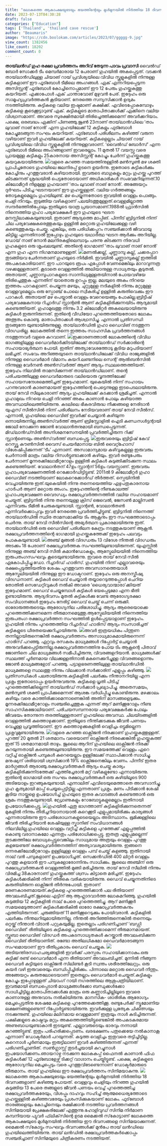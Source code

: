 ```yaml
---
title: "ലോകത്തെ ആകാംക്ഷയുടേയും ഭയത്തിന്റേയും മുള്‍മുനയില്‍ നിര്‍ത്തിയ 18 ദിവസങ്ങൾ"
date: 2023-07-13T04:30:28
draft: false
categories: ["Education"]
tags: ['Thailand', 'thailand cave rescue']
author: "Beaumaris"
image: "https://cdn.boolokam.com/articles/2023/07/ggggg-9.jpg"
view_count: 1382456
like_count: 18202
comment_count: 0
---
```


**തായ്‌ലൻഡ് ഗുഹ രക്ഷാ പ്രവർത്തനം** **അറിവ് തേടുന്ന പാവം പ്രവാസി** [](https://cdn.boolokam.com/articles/2023/07/ggggg-9.jpg) വൈൽഡ് ബോർ സോക്കർ ടീം മെമ്പർമാരായ 12 പേരാണ് ഗുഹയിൽ അകപ്പെട്ടത്. വടക്കൻ തായ്‌ലാൻഡിലുള്ള ചിയാങ് റായ് പ്രവിശ്യയിലെ വിവിധ സ്കൂളുകളിൽ നിന്നുള്ള കുട്ടികളാണ് ഈ ഫൂട്ബോൾ ടീമിലെ അംഗങ്ങൾ. ഏക് എന്നറിയപ്പെടുന്ന അസിസ്റ്റന്റ് ഫൂട്ബോൾ കോച്ചിനൊപ്പമാണ് ഈ 12 പേരും ഗുഹയ്ക്കകത്തു കയറിയത്. എക്കാപോൾ ഏക് ചാന്താവോങ് മുഴുവൻ പേര്. ഇദ്ദേഹം ഒരു സാമൂഹ്യപ്രവർത്തകൻ കൂടിയാണ്. നേരത്തെ സന്യസിക്കാൻ ഉദ്യമം നടത്തിയിരുന്നു. കുട്ടികളെ വലിയ ഇഷ്ടമാണ് കക്ഷിക്ക്. എവിടെപ്പോകുമ്പോഴും കുട്ടികളെ കൂടെക്കൂട്ടാറുണ്ട് ഏക്. കുട്ടികളുടെ മാതാപിതാക്കൾക്ക് ഏക്കിനെ വലിയ വിശ്വാസമാണ്. അവരെ സുരക്ഷിതമായി തിരിച്ചെത്തിക്കുമെന്ന് അവർക്കറിയാം. പക്ഷെ, ഒരബദ്ധം ഏക്കിന് പിണഞ്ഞു.ജൂൺ 23നാണ് തായ്‌ലാൻഡിലെ ‘താം ലുവാങ് നാങ് നോൻ’ എന്ന ഗുഹയിലേക്ക് 12 കുട്ടികളും ഫുട്ബോൾ കോച്ചുമടങ്ങുന്ന സംഘം കയറിയത്. ഫുട്ബോൾ പരിശീലനം കഴിഞ്ഞ് വരുന്ന വഴിയാണ് ഇവർ ഗുഹയിലേക്ക് കയറിയത്. കുട്ടികളെല്ലാം ചിയാങ് റായ് പ്രവിശ്യയിലെ വിവിധ സ്കൂളുകളിൽ നിന്നുള്ളവരാണ്. ‘വൈൽഡ് ബോർസ്’ എന്ന ഫുട്ബോൾ ടീമിലെ അംഗങ്ങളാണ് ഇവരെല്ലാം. 11 മുതൽ 17 വയസ്സു വരെ പ്രായമുള്ള കുട്ടികളും 25കാരനായ അസിസ്റ്റന്റ് കോച്ചും ചേർന്ന് ഗുഹയ്ക്കകത്തു കയറുകയായിരുന്നു. [![](https://cdn.boolokam.com/articles/2023/07/ggggg-10.jpg)](https://cdn.boolokam.com/articles/2023/07/ggggg-10.jpg)വളരെ കുറഞ്ഞ സമയത്തിനുള്ളിൽ മൺസൂൺ മഴ ശക്തി പ്രാപിച്ചതോടെ ഗുഹയിലെ ജലനിരപ്പ് ഉടനെ ഉയര്‍‌ന്നു. ഇതോടെ കുട്ടികൾക്കും കോച്ചിനും പുറത്തുവരാൻ കഴിയാതായി. ഇവരുടെ ബാഗുകളും മറ്റും ഗുഹയ്ക്കു പുറത്ത് കിടക്കുന്നത് ശ്രദ്ധയിൽ പെട്ടതോടെയാണ് അധികാരികൾ സംഭവമറിയുന്നത്.10 കിലോമീറ്റർ നീളമുള്ള ഗുഹയാണ് ‘താം ലുവാങ് നാങ് നോൻ’. അങ്ങേയറ്റം ദുർഘടം പിടിച്ച ഘടനയാണ് ഈ ഗുഹയ്ക്കുള്ളത്. വലിയ ഗർത്തങ്ങളും തോടുകളുമെല്ലാം ഗുഹയിലുണ്ട്. മഴ പെയ്യുന്നതോടെ ഇവയിൽ വെള്ളം പൊങ്ങും. ചെളി നിറയും. ഇടുങ്ങിയ വഴികളാണ് പലയിടത്തുമുള്ളത്.വെള്ളമില്ലാത്ത സന്ദർഭത്തിൽപ്പോലും ഇതിലൂടെ യാത്ര പ്രയാസമാണ്.1988ൽ ഫ്രാൻസിൽ നിന്നെത്തിയ ഗുഹാ പര്യവേക്ഷകർ ഈ ഗുഹയുടെ ഘടന മനസ്സിലാക്കുകയുണ്ടായി. ഇതാണ് ആദ്യത്തെ മാപ്പിങ്. പിന്നീട് ബ്രിട്ടനിൽ നിന്ന് ചില പര്യവേക്ഷകരെത്തുകയും ഉള്ളിൽ മറ്റൊരു ഗുഹയിലേക്കുള്ള വഴി കണ്ടെത്തുകയും ചെയ്തു. എങ്കിലും, ഒരു പരിധിക്കപ്പുറം സഞ്ചരിക്കാൻ ജീവവായു കിട്ടില്ല എന്നതിനാൽ ഇപ്പോഴും ഗുഹയുടെ യഥാർത്ഥ ഘടന ആർക്കും അറിയില്ല. ഡോയ് നാങ് നോൻ മലനിരകളിലെമ്പാടും പരന്നു കിടക്കുന്ന നിരവധി ഗുഹകളുടെ ഒരു ശ‍ൃംഖലയുണ്ട്. അതിന്റെ ഭാഗമാണ് ‘താം ലുവാങ് നാങ് നോൻ’ എന്ന ഗുഹ എന്ന നിഗമനമാണുള്ളത്. [![](https://cdn.boolokam.com/articles/2023/07/ggggg-1.jpg)](https://cdn.boolokam.com/articles/2023/07/ggggg-1.jpg)മണൽക്കല്ല്, ചുണ്ണാമ്പു കല്ല്, ചക്കരപ്പാറ തുടങ്ങിയവ ചേർന്നതാണ് ഗുഹയുടെ നിർമിതി. ഇവയിൽ ചുണ്ണാമ്പുകല്ല് ഇത്തിരി അപകടകാരിയാണ്. ഈ പാറയുടെ രൂപം എപ്പോൾ വേണമെങ്കിലും മാറാവുന്നത്ര വഴക്കമുള്ളതാണ്. കൂടാതെ വെള്ളത്തിൽ അലിയാനുള്ള സാധ്യതയും കൂടുതൽ. അതായത്, ചുണ്ണാമ്പുപാറകളുടെ സാന്നിധ്യമുള്ളതയിനാൽ പോയവഴിയേ തിരിച്ചെത്തുക എന്നതിന് യാതൊരു ഉറപ്പും ഇല്ല. മലയുടെ അകം നിറയെ ഇത്തരം പാറകളാണ്. പെയ്യുന്ന മഴയും, ചുറ്റുമുള്ള നദികളിൽ നിന്നും മറ്റുമുള്ള വെള്ളവുമെല്ലാം ഒരു സ്പോഞ്ച് പോലെ സ്വീകരിച്ച് ഉള്ളിൽ‌ കരുതിവെക്കും ഈ പാറകൾ. അതായത് മഴ പെയ്താൽ വെള്ളം വേറെയെങ്ങും പോകില്ല.ബ്രിട്ടീഷ് പര്യവേക്ഷകനായ റിച്ചാര്‍ഡ് സ്റ്റാന്റൺ‌ ആണ് കുട്ടികളിരിക്കുന്നയിടം ആദ്യമായി കണ്ടെത്തിയത്. ഗുഹാമുഖത്തു നിന്നും 3.2 കിലോമീറ്റർ അകലെയായിരുന്നു കുട്ടികൾ ഇരുന്നിരുന്നത്. ഇതിന്റെ വീഡിയോ പുറത്തെത്തിയതോടെ ലോകം അത്ഭുതം കൊണ്ടു. മാതാപിതാക്കൾ ആശ്വാസിച്ചു. എന്നാൽ പ്രതിസന്ധി തുടങ്ങുന്നേ യുണ്ടായിരുന്നുള്ളൂ. തായ്‌ലാൻഡിൽ ഗുഹാ ഡൈവിങ് നടത്തുന്ന വിദഗ്ധരില്ല. ലോകത്തിൽ തന്നെ ഇത്തരം സാഹസിക പ്രവർത്തനങ്ങൾ നടത്തുന്നവർ വളരെ കുറവാണ്. [![](https://cdn.boolokam.com/articles/2023/07/ggggg-12.jpg)](https://cdn.boolokam.com/articles/2023/07/ggggg-12.jpg)ഇക്കാരണത്താൽ ലോകത്തിന്റെ വിവിധ ഭാഗങ്ങളിലുള്ള ഡൈവർമാർക്കിടയിലേക്ക് തായ്‌ലാൻഡ് സർക്കാരിന്റെ സഹായാഭ്യർത്ഥന പോയി. ഇതിന് അത്യാവേശത്തോടു കൂടിയ മറുപടിയാണ് ലഭിച്ചത്. സംഭവം അറിഞ്ഞയുടനെ തായ്‌ലാൻഡിലേക്ക് വിവിധ രാജ്യങ്ങളില്‍ നിന്നുള്ള ഡൈവർമാർ വിമാനം കയറി.ലണ്ടനിലെ സെന്റ് ആൽബൻസിൽ നിന്നുള്ള വേർനൺ അൺസ്‌വർത്ത് ആണ് ആദ്യം സ്ഥലത്തെത്തിയത്. ഇദ്ദേഹം നിലവിൽ താമസിക്കുന്നത് തായ്‌ലാൻഡിലാണ്. തന്റെ പരിചയത്തിലുള്ള ഡൈവർമാരുടെ വലിയൊരു വൃന്ദത്തിലേക്ക് സഹായസന്ദേശമെത്തിച്ചത് ഇദ്ദേഹമാണ്. യുകെയിൽ നിന്ന് സഹായം പറന്നുവരാൻ കാരണമായത് ഇദ്ദേഹത്തിന്റെ പെട്ടെന്നുള്ള ഇടപെടലായിരുന്നു. തായ് നേവി സീലുകാരാണ് ആദ്യം ഗുഹയിലേക്ക് കടക്കാൻ ശ്രമിച്ചത്. എന്നാൽ ഗുഹാമുഖം നിറയെ ചെളി നിറഞ്ഞ് അകം കാണാൻ പോലും കഴിയാത്ത അവസ്ഥയിലെത്തിയിരുന്നു. കടലിലെ ഭീകരവിരുദ്ധ നീക്കങ്ങളെ നേരിടാൻ യുഎസ് സീല്‍സിൽ നിന്ന് പരിശീലനം നേടിയവരാണ് തായ് നേവി സീൽസ്. എന്നാൽ, ഗുഹയിലെ ഡൈവിങ് ഇവർക്ക് ചെയ്യാൻ കഴിയുന്ന ഒന്നായിരുന്നില്ല.അൺസ്‌വർത്ത് ആണ് ബ്രിസ്റ്റോളിൽ ഐടി കണ്ഡസൾട്ടന്റായി ജോലി നോക്കുന്ന ജോൺ വോലാന്‍തനുമായി ബന്ധപ്പെടുന്നത്. മിഡ്‌ലാൻഡ്സിൽ അഗ്നിശമനസേനയില്‍ പ്രവർത്തിച്ചിരുന്ന റിക്ക് സ്റ്റാന്റണെയും അൺസ്‌വർത്ത് ബന്ധപ്പെട്ടു. [![](https://cdn.boolokam.com/articles/2023/07/ggggg-11.jpg)](https://cdn.boolokam.com/articles/2023/07/ggggg-11.jpg)ഇരുവരെയും ബ്രിട്ടിഷ് കേവ് റെസ്ക്യൂ കൗണ്‍സിൽ വൈസ് ചെയർമാനായ ബിൽ വൈറ്റ്ഹോസ് വിശേഷിപ്പിക്കുന്നത് ‘ടീം’ എന്നാണ്. അസാമാന്യമായ കഴിവുകളുള്ള ഇരുവരും ചേർന്നാൽ മാത്രം വലിയ റിസൾട്ടുണ്ടാക്കാൻ കഴിയും. ഇവര്‍ രണ്ടുപേരും ചേർന്നാണ് മൂന്നരക്കിലോമീറ്ററോളം ഉള്ളിൽ കുട്ടികള്‍ കുടുങ്ങിക്കിടക്കുന്ന സ്ഥലം കണ്ടെത്തിയത്. വോലാൻതന് 47ഉം സ്റ്റാന്റന് 56ഉം വയസ്സാണ്. ഇരുവരും ഗുഹാപര്യവേക്ഷണത്തിൽ റെക്കോർഡിട്ടിട്ടുണ്ട്. 2011ൽ 9 കിലോമീറ്റർ ഗുഹാ ഡൈവിങ് നടത്തിയാണ് ലോകറെക്കോർഡ് തീർത്തത്. സ്പെയിനിൽ വെച്ചായിരുന്നു ഇത്.യുകെയിൽ നിന്നു തന്നെയെത്തിയ ഏഴുപതുകാരനായ ഹാർപർ ആണ് മറ്റൊരു അംഗം. ഇദ്ദേഹത്തിന്റെ നീണ്ടകാലത്ത് ഗുഹാപര്യവേക്ഷണ വൈദഗ്ധ്യം രക്ഷാപ്രവർത്തനത്തിൽ വലിയ സഹായമാണ് ചെയ്തത്. ബ്രിട്ടനിൽ നിന്നു തന്നെയുള്ള ക്രിസ് ജെവെൽ, ജേസൺ മാല്ലിസൺ എന്നിവരും ടീമിൽ ചേരുകയുണ്ടായി. സ്റ്റാന്റൺ, വോലാൻതൺ എന്നിവർക്കൊപ്പവും ഇവർ നേരത്തെ പ്രവർത്തിച്ചിട്ടുണ്ട്. ബ്രിട്ടനിൽ നിന്നെത്ത് തായ്‌ലാൻഡിൽ സ്ഥിര താമസമാക്കിയ ടിം ആക്റ്റനും ഈ സംഘത്തോടൊപ്പം ചെര്‍ന്നു. തായ് നേവി സീൽസിന്റെ അഭ്യർത്ഥന പ്രകാരമായിരുന്നു ഇത്. തായ്‍ലാൻഡിൽ ഒരു ഡൈവിങ് പരിശീലന കേന്ദ്രം നടത്തുകയാണ് ആക്റ്റൻ. രക്ഷാപ്രവർത്തനത്തിന്റെ ഭാഗമായി ഗുഹയ്ക്കകത്തേക്ക് ഇദ്ദേഹം പലവട്ടം പോകുകയുണ്ടായി. [![](https://cdn.boolokam.com/articles/2023/07/ggggg-6.jpg)](https://cdn.boolokam.com/articles/2023/07/ggggg-6.jpg)അഞ്ച് മുങ്ങല്‍ വിദഗ്ധരും 13 വിദേശ നീന്തല്‍ വിദഗ്ധരും അടക്കം 18 പേരാണ് രക്ഷാപ്രവര്‍ത്തക സംഘത്തിലുണ്ടായിരുന്നത്. യുഎസ്സില്‍ നിന്നുള്ള അഞ്ച് നേവി സീല്‍ കമാന്‍ഡോകളും, ആസ്ട്രേലിയയിൽ നിന്നെത്തിയ ഇരുപതംഗസംഘവും കൂടെയുണ്ടായിരുന്നു. ഇവരെ തായ് നേവി സീൽ ഏകോപിപ്പിച്ചു.ഡോ. റിച്ചാർഡ് ഹാരിസ്. ഗുഹയിൽ നിന്ന് എല്ലാവരെയും രക്ഷപ്പെടുത്തിയതിനു ശേഷം പുറത്തുവന്ന അവസാനത്തെയാൾ ആസ്ട്രേലിയയിൽ നിന്നുള്ള ഈ ഡോക്ടറാണ്. ഇദ്ദേഹം ഒരു അനസ്തീഷ്യ വിദഗ്ധനാണ്. കുട്ടികൾ ഡൈവ് ചെയ്യാൻ തയ്യാറെടുത്തപ്പോൾ ചെറിയ തോതിൽ സെഡേറ്റിവുകൾ നൽകി അവരെ ‘ധൈര്യവാന്മാരാ’ക്കിയത് ഇദ്ദേഹമാണ്. ഡൈവ് ചെയ്യുമ്പോൾ കുട്ടികൾ ഭയപ്പെടുമോ എന്ന ഭീതി ഉണ്ടായിരുന്നു. ആദ്യദിവസം മുതൽ കുട്ടികൾക്കു വേണ്ട ആരോഗ്യരക്ഷാ സംവിധാനങ്ങൾ ഇദ്ദേഹം നേരിട്ട് ഡൈവ് ചെയ്ത് ചെന്ന് ഒരുക്കി. ഓരോരുത്തരുടെയും ആരോഗ്യനില പരിശോധിച്ചു. ആദ്യം ആരെയൊക്കെ പുറത്തെത്തിക്കണമെന്ന തീരുമാനമെടുത്തു.ആസ്ട്രേലിയയിൽ നിന്നെത്തിയ ഇരുപതംഗ രക്ഷാപ്രവർത്തന സംഘത്തിൽ ഉൾപ്പെട്ടയാളാണ് ഇദ്ദേഹം. ഗുഹയിൽ നിന്നും പുറത്തെത്തിയ റിച്ചാർഡ് ഹാരിസ് ആദ്യം സംസാരിച്ചത് കുട്ടികളുടെ ധീരതയെക്കുറിച്ചായിരുന്നു. [![](https://cdn.boolokam.com/articles/2023/07/ggggg-3.jpg)](https://cdn.boolokam.com/articles/2023/07/ggggg-3.jpg)അവർ ഇത്രയധികം പിന്തുണ തന്നില്ലായിരുന്നെങ്കിൽ രക്ഷാപ്രവർത്തനം അസാധ്യമാകുമായിരുന്നെന്ന് ഹാരിസ് പറഞ്ഞു. ഏറ്റവും രസകരം മാധ്യമങ്ങൾ റിപ്പോർട്ട് ചെയ്യാൻ അനുവദിക്കപ്പെട്ടിരുന്നില്ല.രക്ഷാപ്രവര്‍ത്തനത്തിനു പോയ ടിം ആക്റ്റന്റെ പിതാവ് ജോണിനെ ചില മാധ്യമങ്ങൾ സമീപിച്ചിരുന്നു, വിവരങ്ങളറിയാൻ. മാധ്യമങ്ങൾക്ക് സ്ഥലത്ത് പൂർണമായ വിലക്കുള്ളതിനാൽ മകനെക്കുറിച്ചുള്ള വിവരങ്ങളൊന്നും ജോൺ മാധ്യമങ്ങളോട് പറഞ്ഞു. പട്ടാളഭരണത്തിലുള്ള തായ്‌ലാൻഡിൽ മാധ്യമങ്ങളെ സ്ഥലത്തു നിന്നും വിലക്കാൻ സര്‍ക്കാരിന് എളുപ്പം കഴിഞ്ഞു. [![](https://cdn.boolokam.com/articles/2023/07/ggggg-2.jpg)](https://cdn.boolokam.com/articles/2023/07/ggggg-2.jpg)പ്രതിസന്ധികൾ പലതായിരുന്നു.കുട്ടികളിൽ പലർക്കും നീന്താനറിയില്ല എന്ന പ്രശ്നം ഇതോടൊപ്പം ഉയർന്നുവരുന്നു. കുട്ടികളെ ധൃതി പിടിച്ച് പുറത്തെത്തിക്കില്ലെന്ന് തായ്‌ലൻഡ് സർക്കാർ പ്രഖ്യാപിച്ചു. അതെസമയം, മൺസൂൺ ശക്തി പ്രാപിക്കുമെന്നത് ആശങ്ക വർ‌ധിപ്പിച്ചു കൊണ്ടിരുന്നു. മഴക്കാലം കഴിയും വരെ കാത്തിരിക്കാമെന്നാണെങ്കിൽ അതിന് മാസങ്ങളെടുക്കും. മൂന്നരക്കിലോമീറ്ററോളം സഞ്ചരിച്ചെത്തുക എന്നത് ആറ് മണിക്കൂറോളം നീണ്ട സാഹസികജോലിയാണ്. പരിചയസമ്പന്നരായ പര്യവേക്ഷകർക്കു പോലും ജീവഭയം തോന്നുന്ന തരത്തിലുള്ളതാണ് ഗുഹയിലെ അവസ്ഥ. ചിലയിടങ്ങളിൽ വെള്ളത്തിൽ കുത്തൊഴുക്കാണ്. ഇതിലൂടെ നീന്തിക്കടക്കുക ജീവൻ പണയം വെച്ചുള്ള പ്രവൃത്തിയാണ്. ഈ കുത്തൊഴുക്കുകളിൽ വെളിച്ചം ഒട്ടുമില്ലെന്ന പ്രശ്നവുമുണ്ടായിരുന്നു. [![](https://cdn.boolokam.com/articles/2023/07/ggggg-5.jpg)](https://cdn.boolokam.com/articles/2023/07/ggggg-5.jpg)വളരെ കുറഞ്ഞ ഓക്സിജൻ നിരക്കാണ് ഗുഹയ്ക്കകത്തുള്ളത്. പുറത്ത് 20 മുതൽ 21 ശതമാനം വരെയാണ് ഓക്സിജൻ നിരക്കെങ്കിൽ ഗുഹയ്ക്കകത്ത് ഇത് 15 ശതമാനമായി താഴും. ജൂലൈ ആറിന് ഗുഹയിലെ ഓക്സിജൻ നിരക്ക് കുറയുന്നതായി കണ്ടെത്തലുണ്ടായിരുന്നു. ഈ സമയത്തേക്ക് വെള്ളം ഏറെ വറ്റിച്ച് ഓക്സിജൻ പമ്പുകൾ കുറെയെല്ലാം ഉള്ളിലേക്ക് സ്ഥാപിക്കാൻ സാധിച്ചു. മനുഷ്യന് ശരിയായി ശ്വസിക്കാൻ 19% ഓക്സിജനെങ്കിലും വേണം. പിന്നീട് ഇതര മാർഗ്ഗങ്ങൾ ആരാഞു.രക്ഷാപ്രവർത്തകർ ആദ്യം ചെയ്ത കാര്യം കുട്ടികളിരിക്കുന്നിടത്തേക്ക് എത്തിച്ചേരാൻ മറ്റ് വഴികളുണ്ടോ എന്നായിരുന്നു. ഇതിന്റെ ഭാഗമായി ഒരു സംഘം രക്ഷാപ്രവർത്തകർ ഒരു കുഴിയിലൂടെ 900 അടിയോളം ഇറങ്ങുകയുണ്ടായി. എന്നാലിത് എവിടെയുമെത്താതെ അവസാനിച്ചു. ഗുഹ കൃത്യമായി മാപ്പ് ചെയ്യപ്പെട്ടിട്ടില്ല എന്നതാണ് പ്രശ്നം. മണം പിടിക്കാൻ ശേഷി കൂടിയ നായ്ക്കളെ ഉപയോഗിച്ച് ഗുഹയുടെ ഇതര കവാടങ്ങൾ കണ്ടെത്താൻ ഒരു ശ്രമം നടത്തുകയുണ്ടായി. ഡ്രോണുകളും റോബോട്ടുകളുമെല്ലാം ഇതിനായി ഉപയോഗിക്കപ്പെട്ടു. [![](https://cdn.boolokam.com/articles/2023/07/ggggg-8.jpg)](https://cdn.boolokam.com/articles/2023/07/ggggg-8.jpg)ഗുഹയിൽ ഏതു ഭാഗത്താണ് കുട്ടികളിരിക്കുന്നതെന്നത് മുകളിൽ നിന്നും തിരിച്ചറിയാനായാൽ കുറെക്കൂടി എളുപ്പമായിരിക്കും കാര്യങ്ങൾ എന്നതായിരുന്നു ഈ പരിശോധനകളുടെയെല്ലാം അടിസ്ഥാനം. ഭൂമിക്കുള്ളിലെ ജീവൻ തിരിച്ചറിയാന്‍ ശേഷിയുള്ള സ്കാനിങ് സംവിധാനങ്ങൾ നിലവിലില്ല.ഗുഹയിലെ വെള്ളം വറ്റിച്ച് കുട്ടികളെ പുറത്തേക്ക് എളുപ്പത്തിൽ കൊണ്ടു വരാനാകുമോ എന്നതും പരിശോധിക്കപ്പെട്ടു. ഇതത്ര എളുപ്പമല്ലെന്ന് തുടക്കത്തിലേ ബോധ്യപ്പെട്ടുവെങ്കിലും സാധ്യമായ അത്രയും വെള്ളം പുറത്തു കളയേണ്ടത് രക്ഷാപ്രവർത്തനത്തിന് അത്യാവശ്യമായിരുന്നു. ഇങ്ങനെ ഒന്നരക്കിലോമീറ്ററോളം ഉള്ളിലുള്ള വെള്ളം പമ്പ് ചെയ്ത് കളഞ്ഞു. ഇതിനായി നാല് വൻ പമ്പുകളാണ് ഉപയോഗിച്ചത്. സെക്കൻഡിൽ 400 ലിറ്റർ വെള്ളം പുറത്തു കളയാൻ ഈ പമ്പുകളോരോന്നിനും സാധിക്കും. ജൂലൈ അഞ്ചിന് ഒരു രക്ഷാപ്രവർത്തകൻ വെള്ളത്തിൽ മുങ്ങി മരിച്ചിരുന്നു. തായ് നേവി സീലില്‍ നിന്നും വിരമിച്ച 38കാരനാണ് ഗുഹയ്ക്കകത്ത് ശ്വസം കിട്ടാതെ മരിച്ചത്. ഇദ്ദേഹം കുട്ടികൾക്കരികിൽ നിന്ന് തിരികെ വരികയായിരുന്നു. ഡൈവ് ചെയ്യുന്നതിനിടെ കരുതിയിരുന്ന ഓക്സിജൻ തീർന്നുപോയി. ഇതാണ് മരണകാരണമായത്.കുട്ടികളെ പുറത്തെത്തിക്കാൻ പല രീതിയാണ് അവലംബിച്ചത്.ജൂലൈ എട്ടിന് ആ ആഹ്ലാദവാർത്ത ലോകമറിഞ്ഞു. ഗുഹയില്‍ കുടുങ്ങിയ 12 കുട്ടികളില്‍ നാല് പേരെ പുറത്തെത്തിച്ചു. ആറ് മണിക്കൂർ സമയമെടുത്താണ് കുട്ടികൾക്കരികിൽ ഓരോ രക്ഷാപ്രവർത്തകനും എത്തിയിരുന്നത്. ചുരുങ്ങിയത് 11 മണിക്കൂറെടുക്കും പോയിവരാൻ. കുട്ടികളിൽ പലർക്കും നീന്തലറിയുമായിരുന്നില്ല. നീന്തൽ അറിഞ്ഞിരുന്നെങ്കിൽ തന്നെയും ഒറ്റയ്ക്ക് നീന്താൻ വിടാൻ പറ്റുകയുമില്ല. ഇതെല്ലാം പരിഗണിച്ചാണ് ‘ബഡ്ഡി ഡൈവിങ്’ രീതിയിലൂടെ കുട്ടികളെ പുറത്തെത്തിക്കാമെന്ന് തീരുമാനമായത്. സ്കൂബാ ഡൈവിങ് വിദഗ്ധർ അപകടസാധ്യതകൾ കുറയ്ക്കാൻ അവലംബിക്കുന്ന ഡൈവിങ് രീതിയാണിത്. രണ്ടോ അതിലധികമോ ഡൈവർമാരടങ്ങുന്ന സംഘമായാണ് ഈ രീതിപ്രകാരം ഡൈവ് ചെയ്യുക. [![](https://cdn.boolokam.com/articles/2023/07/ggggg-4.jpg)](https://cdn.boolokam.com/articles/2023/07/ggggg-4.jpg)അടിയന്തിരസാഹചര്യങ്ങളിൽ‌ ഇവർക്ക് പരസ്പരം സഹായിക്കാനാകും.ഒരു കുട്ടിക്ക് രണ്ട് ഡൈവർമാർ എന്ന രീതിയാണ് അവലംബിച്ചത്. മുന്നിൽ നീങ്ങുന്ന ഡൈവർ കുട്ടിയുടെ ഓക്സിജൻ സിലിണ്ടർ കൂടി സ്വന്തം ശരീരത്തിലേറ്റും. ഒരു കയർ വഴി ഇരുവരെയും ബന്ധിപ്പിച്ചിരിക്കും. പിന്നാലെ മറ്റൊരു ഡൈവർ നീന്തും. അങ്ങേയറ്റം കരുതലോടെയാണ് ഇതെല്ലാം ഡൈവർമാർ ചെയ്തത്.കുട്ടികളും കോച്ചും ഇപ്പോഴുള്ളത് ചിയാംഗ് റായി നഗരത്തിലെ ആശുപത്രിയിലാണ്. ഇവരുമായി ബന്ധപ്പെടാൻ മാധ്യമങ്ങൾക്കോ ബന്ധുക്കൾക്കോ സാധിച്ചിട്ടില്ല.മാതാപിതാക്കൾക്കു മാത്രം ഒരു കണ്ണാടിച്ചില്ലിലൂടെ ഇവരെ കാണാനുള്ള അനുവാദം നൽകിയിരുന്നു. മാനസിക- ശാരീരിക ആരോഗ്യം മെച്ചപ്പെട്ടതിനു ശേഷമേ കുട്ടികളെ പുറത്തേക്കെത്തിക്കൂ. രണ്ടുപേർക്ക് ന്യൂമോണിയ ലക്ഷണങ്ങളുണ്ടെന്ന് റിപ്പോർട്ടുണ്ടായിരുന്നു. ഇവർക്കുള്ള പ്രത്യേക ചികിത്സയും നടക്കുന്നുണ്ട്. ഗുഹയിലെ മലിനമായ വെള്ളമാണ് ഇത്രയും നാൾ കുടിച്ചിരുന്നത്. പക്ഷിക്കളുടെ കാഷ്ഠവും മറ്റും അകത്തെത്തിയിട്ടുണ്ടെങ്കിൽ അപകടകരമായ അണുബാധയുണ്ടാകാൻ ഇടയുണ്ട്. എല്ലാവരുടെയും ഭാരവും നന്നായി കുറഞ്ഞിട്ടുണ്ട്. ഇതും പരിഹരിക്കപ്പെടണം. ഖരഭക്ഷണം പതുക്കെയേ നൽകാനാകൂ എന്നാണ് ഡോക്ടർമാർ പറയുന്നത്. കടുത്ത വെളിച്ചം ഇതുവരെ തട്ടിച്ചിട്ടില്ല. കുറെനാൾ പൂർണമായും ഇരുട്ടിലാണ് ഇവർ കഴിഞ്ഞിരുന്നത് എന്നത് പരിഗണിച്ചാണിത്. സൺഗ്ലാസ്സ് തുടർച്ചയായി കുറച്ചുനാള്‍ ഇപയോഗിക്കണം.ഞായറാഴ്ച നടക്കുന്ന ലോകകപ്പ് ഫൈനൽ കാണാൻ ഫിഫ കുട്ടികൾക്ക് 12 ഫൂട്ബോളേഴ്സ് ടിക്കറ്റ് വാഗ്ദാനം ചെയ്തിട്ടുണ്ട്. പക്ഷെ, കുട്ടികളുടെ ആരോഗ്യനില മെച്ചപ്പെടും വരെ പുറത്തുവിടേണ്ടെന്നാണ് ഡോക്ടർമാരുടെ തീരുമാനം. തായ് ഗുഹയിലെ ഈ രക്ഷാപ്രവര്‍ത്തനം സിനിമയാകുന്നു. [![](https://cdn.boolokam.com/articles/2023/07/ggggg-7.jpg)](https://cdn.boolokam.com/articles/2023/07/ggggg-7.jpg)ലോകത്തെ ആകാംക്ഷയുടേയും ഭയത്തിന്റേയും മുള്‍മുനയില്‍ നിര്‍ത്തിയ 18 ദിവസങ്ങളാണ് കഴിഞ്ഞു പോയത്. വെള്ളവും ചെളിയും നിറഞ്ഞ ഗുഹയില്‍ കുടുങ്ങിയ 13 പേരെ തങ്ങളുടെ ജീവന്‍ പണയം വെച്ച് പുറത്തെത്തിച്ച രക്ഷാപ്രവര്‍ത്തകരേയും, വിശപ്പും ദാഹവും സഹിച്ച് ആത്മധൈര്യത്തോടെ ഗുഹയ്ക്കുള്ളില്‍ കഴിഞ്ഞവരേയും പ്രശംസിക്കുകയാണ് ലോകം. ഫുട്‌ബോള്‍ താരങ്ങളെയും കോച്ചിനെയും രക്ഷിക്കാന്‍ നടത്തിയ പ്രവര്‍ത്തനങ്ങള്‍ സിനിമയായി പ്രേക്ഷകരിലേക്ക് എത്തുന്നു.ഹോളിവുഡ് സിനിമ നിര്‍മാണ കമ്പനിയായ പ്യുവര്‍ ഫ്‌ലിക്‌സിന്റെ ഉടമ മൈക്കല്‍ സ്‌കോട്ടാണ് ലോകത്തെ ആകാംക്ഷയുടെ മുള്‍മുനയില്‍ നിര്‍ത്തിയ ഈ ദിവസങ്ങളെ സിനിമയാക്കുന്നത്. മൈക്കല്‍ സ്‌കോട്ടും സംഘവും ദിവസങ്ങള്‍ക്ക് മുന്‍പേ തായ് ലന്‍ഡിലെ ഗുഹയിലെത്തിയിരുന്നു. തായ് ലന്‍ഡില്‍ രക്ഷാപ്രവര്‍ത്തകര്‍ക്കൊപ്പം സഞ്ചരിച്ചാണ് സിനിമയുടെ ചിത്രീകരണം നടത്തിയത്.
